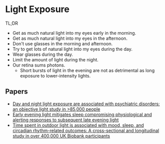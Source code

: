 # Light Exposure

TL;DR

- Get as much natural light into my eyes early in the morning.
- Get as much natural light into my eyes in the afternoon.
- Don't use glasses in the morning and afternoon.
- Try to get lots of natural light into my eyes during the day.
- Wear glasses during the day.
- Limit the amount of light during the night.
- Our retina sums photons.
    - Short bursts of light in the evening are not as detrimental as long exposure to lower-intensity lights.

## Papers

- [Day and night light exposure are associated with psychiatric disorders: an objective light study in >85,000 people](https://www.nature.com/articles/s44220-023-00135-8)
- [Early evening light mitigates sleep compromising physiological and alerting responses to subsequent late evening light](https://www.nature.com/articles/s41598-019-52352-w)
- [Time spent in outdoor light is associated with mood, sleep, and circadian rhythm-related outcomes: A cross-sectional and longitudinal study in over 400,000 UK Biobank participants](https://www.sciencedirect.com/science/article/abs/pii/S0165032721008612?via%3Dihub)
